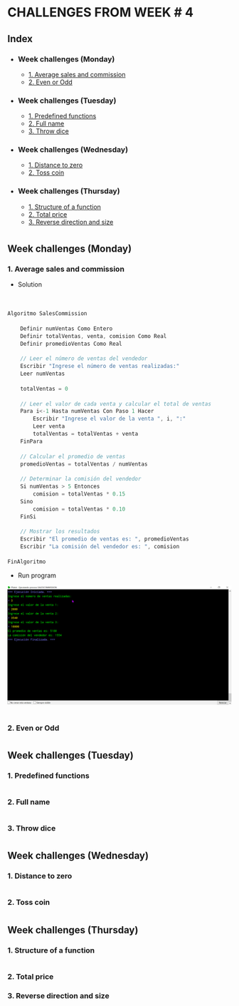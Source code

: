 # CHALLENGES FROM WEEK # 4 

## Index
- ### Week challenges (Monday)
    - [1. Average sales and commission](#1-average-sales-and-commission)
    - [2. Even or Odd](#2-even-or-odd)
- ### Week challenges (Tuesday)
    - [1. Predefined functions](#1-predefined-functions)
    - [2. Full name](#2-full-name)
    - [3. Throw dice](#3-throw-dice)
- ### Week challenges (Wednesday)
    - [1. Distance to zero](#1-distance-to-zero)
    - [2. Toss coin](#2-toss-coin)
    
- ### Week challenges (Thursday)
    - [1. Structure of a function](#1-structure-of-a-function)
    - [2. Total price](#2-total-price)
    - [3. Reverse direction and size](#3-reverse-direction-and-size)

#

## Week challenges (Monday)

### 1. Average sales and commission
- Solution
```javascript


Algoritmo SalesCommission
	
    Definir numVentas Como Entero
    Definir totalVentas, venta, comision Como Real
    Definir promedioVentas Como Real
	
    // Leer el número de ventas del vendedor
    Escribir "Ingrese el número de ventas realizadas:"
    Leer numVentas
	
    totalVentas = 0
	
    // Leer el valor de cada venta y calcular el total de ventas
    Para i<-1 Hasta numVentas Con Paso 1 Hacer
        Escribir "Ingrese el valor de la venta ", i, ":"
        Leer venta
        totalVentas = totalVentas + venta
    FinPara
	
    // Calcular el promedio de ventas
    promedioVentas = totalVentas / numVentas
	
    // Determinar la comisión del vendedor
    Si numVentas > 5 Entonces
        comision = totalVentas * 0.15
    Sino
        comision = totalVentas * 0.10
    FinSi
	
    // Mostrar los resultados
    Escribir "El promedio de ventas es: ", promedioVentas
    Escribir "La comisión del vendedor es: ", comision
	
FinAlgoritmo
```

- Run program

![image](/Challenge%20Week%234/Images/3869-PSeInt_-_Ejecutando_proceso_SALESCOMMISSION.png)

#

### 2. Even or Odd

#

## Week challenges (Tuesday)
### 1. Predefined functions
#
### 2. Full name
#
### 3. Throw dice
#
## Week challenges (Wednesday)

### 1. Distance to zero
#
### 2. Toss coin

#
#
## Week challenges (Thursday)
 ### 1. Structure of a function

#
 ### 2. Total price

 ### 3. Reverse direction and size

#